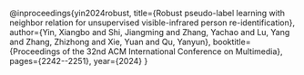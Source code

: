 @inproceedings{yin2024robust,
  title={Robust pseudo-label learning with neighbor relation for unsupervised visible-infrared person re-identification},
  author={Yin, Xiangbo and Shi, Jiangming and Zhang, Yachao and Lu, Yang and Zhang, Zhizhong and Xie, Yuan and Qu, Yanyun},
  booktitle={Proceedings of the 32nd ACM International Conference on Multimedia},
  pages={2242--2251},
  year={2024}
}